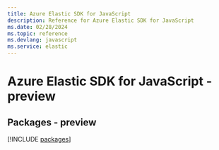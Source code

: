 ```yaml
---
title: Azure Elastic SDK for JavaScript
description: Reference for Azure Elastic SDK for JavaScript
ms.date: 02/28/2024
ms.topic: reference
ms.devlang: javascript
ms.service: elastic
---
```

# Azure Elastic SDK for JavaScript - preview
## Packages - preview
[!INCLUDE [packages](elastic-index.md)]